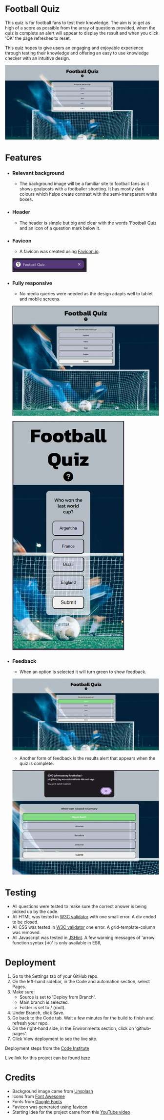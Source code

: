 # Football Quiz

This quiz is for football fans to test their knowledge. The aim is to get as high of a score as possible from the array of questions provided, when the quiz is complete an alert will appear to display the result and when you click 'OK' the page refreshes to reset.

This quiz hopes to give users an engaging and enjoyable experience through testing their knowledge and offering an easy to use knowledge checker with an intuitive design.

![Screenshot of home page on laptop](assets/images/laptop.png)

# Features

- ### Relevant background
    - The background image will be a familiar site to football fans as it shows goalposts with a footballer shooting. It has mostly dark colours which helps create contrast with the semi-transparent white boxes.

- ### Header
    - The header is simple but big and clear with the words 'Football Quiz and an icon of a question mark below it. 

- ### Favicon
    - A favicon was created using [Favicon.io](https://favicon.io/).
    
    ![Screenshot of favicon in tab](assets/images/favicon.png)

- ### Fully responsive
    - No media queries were needed as the design adapts well to tablet and mobile screens.

    ![Screenshot of tablet](assets/images/tablet.png)

    ![Screenshot of mobile](assets/images/mobile.png)

- ### Feedback
    - When an option is selected it will turn green to show feedback.

    ![Screenshot of select highlight](assets/images/highlight-answer.png)

    - Another form of feedback is the results alert that appears when the quiz is complete. 

    ![Screenshot of results](assets/images/results-feedback.png)

# Testing

- All questions were tested to make sure the correct answer is being picked up by the code.
- All HTML was tested in [W3C validator](https://validator.w3.org/) with one small error. A div ended to be closed.
- All CSS was tested in [W3C validator](https://jigsaw.w3.org/css-validator/) one error. A grid-template-column was removed.
- All Javascript was tested in [JSHint](https://jshint.com/). A few warning messages of 'arrow function syntax (=>)' is only available in ES6,

# Deployment

1. Go to the Settings tab of your GitHub repo.
2. On the left-hand sidebar, in the Code and automation section, select Pages.
3. Make sure:
    - Source is set to 'Deploy from Branch'.
    - Main branch is selected.
    - Folder is set to / (root).
4. Under Branch, click Save.
5. Go back to the Code tab. Wait a few minutes for the build to finish and refresh your repo.
6. On the right-hand side, in the Environments section, click on 'github-pages'.
7. Click View deployment to see the live site. 

Deployment steps from the [Code Institute](https://codeinstitute.net/)

Live link for this project can be found [here](https://johnnysavageni.github.io/football_quiz//)


# Credits

- Background image came from [Unsplash](https://unsplash.com/)
- Icons from [Font Awesome](https://fontawesome.com/)
- Fonts from [Google Fonts](https://fonts.google.com/)
- Favicon was generated using [favicon](https://favicon.io/)
- Starting idea for the project came from this [YouTube video](https://www.youtube.com/watch?v=CqddbIrEM5I)